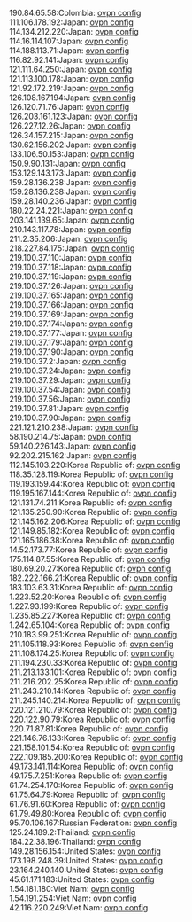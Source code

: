 190.84.65.58:Colombia: [ovpn config](vpn/190_84_65_58.ovpn)  
111.106.178.192:Japan: [ovpn config](vpn/111_106_178_192.ovpn)  
114.134.212.220:Japan: [ovpn config](vpn/114_134_212_220.ovpn)  
114.16.114.107:Japan: [ovpn config](vpn/114_16_114_107.ovpn)  
114.188.113.71:Japan: [ovpn config](vpn/114_188_113_71.ovpn)  
116.82.92.141:Japan: [ovpn config](vpn/116_82_92_141.ovpn)  
121.111.64.250:Japan: [ovpn config](vpn/121_111_64_250.ovpn)  
121.113.100.178:Japan: [ovpn config](vpn/121_113_100_178.ovpn)  
121.92.172.219:Japan: [ovpn config](vpn/121_92_172_219.ovpn)  
126.108.167.194:Japan: [ovpn config](vpn/126_108_167_194.ovpn)  
126.120.71.76:Japan: [ovpn config](vpn/126_120_71_76.ovpn)  
126.203.161.123:Japan: [ovpn config](vpn/126_203_161_123.ovpn)  
126.227.12.26:Japan: [ovpn config](vpn/126_227_12_26.ovpn)  
126.34.157.215:Japan: [ovpn config](vpn/126_34_157_215.ovpn)  
130.62.156.202:Japan: [ovpn config](vpn/130_62_156_202.ovpn)  
133.106.50.153:Japan: [ovpn config](vpn/133_106_50_153.ovpn)  
150.9.90.131:Japan: [ovpn config](vpn/150_9_90_131.ovpn)  
153.129.143.173:Japan: [ovpn config](vpn/153_129_143_173.ovpn)  
159.28.136.238:Japan: [ovpn config](vpn/159_28_136_238.ovpn)  
159.28.136.238:Japan: [ovpn config](vpn/159_28_136_238.ovpn)  
159.28.140.236:Japan: [ovpn config](vpn/159_28_140_236.ovpn)  
180.22.24.221:Japan: [ovpn config](vpn/180_22_24_221.ovpn)  
203.141.139.65:Japan: [ovpn config](vpn/203_141_139_65.ovpn)  
210.143.117.78:Japan: [ovpn config](vpn/210_143_117_78.ovpn)  
211.2.35.206:Japan: [ovpn config](vpn/211_2_35_206.ovpn)  
218.227.84.175:Japan: [ovpn config](vpn/218_227_84_175.ovpn)  
219.100.37.110:Japan: [ovpn config](vpn/219_100_37_110.ovpn)  
219.100.37.118:Japan: [ovpn config](vpn/219_100_37_118.ovpn)  
219.100.37.119:Japan: [ovpn config](vpn/219_100_37_119.ovpn)  
219.100.37.126:Japan: [ovpn config](vpn/219_100_37_126.ovpn)  
219.100.37.165:Japan: [ovpn config](vpn/219_100_37_165.ovpn)  
219.100.37.166:Japan: [ovpn config](vpn/219_100_37_166.ovpn)  
219.100.37.169:Japan: [ovpn config](vpn/219_100_37_169.ovpn)  
219.100.37.174:Japan: [ovpn config](vpn/219_100_37_174.ovpn)  
219.100.37.177:Japan: [ovpn config](vpn/219_100_37_177.ovpn)  
219.100.37.179:Japan: [ovpn config](vpn/219_100_37_179.ovpn)  
219.100.37.190:Japan: [ovpn config](vpn/219_100_37_190.ovpn)  
219.100.37.2:Japan: [ovpn config](vpn/219_100_37_2.ovpn)  
219.100.37.24:Japan: [ovpn config](vpn/219_100_37_24.ovpn)  
219.100.37.29:Japan: [ovpn config](vpn/219_100_37_29.ovpn)  
219.100.37.54:Japan: [ovpn config](vpn/219_100_37_54.ovpn)  
219.100.37.56:Japan: [ovpn config](vpn/219_100_37_56.ovpn)  
219.100.37.81:Japan: [ovpn config](vpn/219_100_37_81.ovpn)  
219.100.37.90:Japan: [ovpn config](vpn/219_100_37_90.ovpn)  
221.121.210.238:Japan: [ovpn config](vpn/221_121_210_238.ovpn)  
58.190.214.75:Japan: [ovpn config](vpn/58_190_214_75.ovpn)  
59.140.226.143:Japan: [ovpn config](vpn/59_140_226_143.ovpn)  
92.202.215.162:Japan: [ovpn config](vpn/92_202_215_162.ovpn)  
112.145.103.220:Korea Republic of: [ovpn config](vpn/112_145_103_220.ovpn)  
118.35.128.119:Korea Republic of: [ovpn config](vpn/118_35_128_119.ovpn)  
119.193.159.44:Korea Republic of: [ovpn config](vpn/119_193_159_44.ovpn)  
119.195.167.144:Korea Republic of: [ovpn config](vpn/119_195_167_144.ovpn)  
121.131.74.211:Korea Republic of: [ovpn config](vpn/121_131_74_211.ovpn)  
121.135.250.90:Korea Republic of: [ovpn config](vpn/121_135_250_90.ovpn)  
121.145.162.206:Korea Republic of: [ovpn config](vpn/121_145_162_206.ovpn)  
121.149.85.182:Korea Republic of: [ovpn config](vpn/121_149_85_182.ovpn)  
121.165.186.38:Korea Republic of: [ovpn config](vpn/121_165_186_38.ovpn)  
14.52.173.77:Korea Republic of: [ovpn config](vpn/14_52_173_77.ovpn)  
175.114.87.55:Korea Republic of: [ovpn config](vpn/175_114_87_55.ovpn)  
180.69.20.27:Korea Republic of: [ovpn config](vpn/180_69_20_27.ovpn)  
182.222.166.21:Korea Republic of: [ovpn config](vpn/182_222_166_21.ovpn)  
183.103.63.31:Korea Republic of: [ovpn config](vpn/183_103_63_31.ovpn)  
1.223.52.20:Korea Republic of: [ovpn config](vpn/1_223_52_20.ovpn)  
1.227.93.199:Korea Republic of: [ovpn config](vpn/1_227_93_199.ovpn)  
1.235.85.227:Korea Republic of: [ovpn config](vpn/1_235_85_227.ovpn)  
1.242.65.104:Korea Republic of: [ovpn config](vpn/1_242_65_104.ovpn)  
210.183.99.251:Korea Republic of: [ovpn config](vpn/210_183_99_251.ovpn)  
211.105.118.93:Korea Republic of: [ovpn config](vpn/211_105_118_93.ovpn)  
211.108.174.25:Korea Republic of: [ovpn config](vpn/211_108_174_25.ovpn)  
211.194.230.33:Korea Republic of: [ovpn config](vpn/211_194_230_33.ovpn)  
211.213.133.101:Korea Republic of: [ovpn config](vpn/211_213_133_101.ovpn)  
211.216.202.25:Korea Republic of: [ovpn config](vpn/211_216_202_25.ovpn)  
211.243.210.14:Korea Republic of: [ovpn config](vpn/211_243_210_14.ovpn)  
211.245.140.214:Korea Republic of: [ovpn config](vpn/211_245_140_214.ovpn)  
220.121.210.79:Korea Republic of: [ovpn config](vpn/220_121_210_79.ovpn)  
220.122.90.79:Korea Republic of: [ovpn config](vpn/220_122_90_79.ovpn)  
220.71.87.81:Korea Republic of: [ovpn config](vpn/220_71_87_81.ovpn)  
221.146.76.133:Korea Republic of: [ovpn config](vpn/221_146_76_133.ovpn)  
221.158.101.54:Korea Republic of: [ovpn config](vpn/221_158_101_54.ovpn)  
222.109.185.200:Korea Republic of: [ovpn config](vpn/222_109_185_200.ovpn)  
49.173.141.114:Korea Republic of: [ovpn config](vpn/49_173_141_114.ovpn)  
49.175.7.251:Korea Republic of: [ovpn config](vpn/49_175_7_251.ovpn)  
61.74.254.170:Korea Republic of: [ovpn config](vpn/61_74_254_170.ovpn)  
61.75.64.79:Korea Republic of: [ovpn config](vpn/61_75_64_79.ovpn)  
61.76.91.60:Korea Republic of: [ovpn config](vpn/61_76_91_60.ovpn)  
61.79.49.80:Korea Republic of: [ovpn config](vpn/61_79_49_80.ovpn)  
95.70.106.167:Russian Federation: [ovpn config](vpn/95_70_106_167.ovpn)  
125.24.189.2:Thailand: [ovpn config](vpn/125_24_189_2.ovpn)  
184.22.38.196:Thailand: [ovpn config](vpn/184_22_38_196.ovpn)  
149.28.156.154:United States: [ovpn config](vpn/149_28_156_154.ovpn)  
173.198.248.39:United States: [ovpn config](vpn/173_198_248_39.ovpn)  
23.164.240.140:United States: [ovpn config](vpn/23_164_240_140.ovpn)  
45.61.171.183:United States: [ovpn config](vpn/45_61_171_183.ovpn)  
1.54.181.180:Viet Nam: [ovpn config](vpn/1_54_181_180.ovpn)  
1.54.191.254:Viet Nam: [ovpn config](vpn/1_54_191_254.ovpn)  
42.116.220.249:Viet Nam: [ovpn config](vpn/42_116_220_249.ovpn)  
